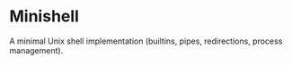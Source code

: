# Minishell
A minimal Unix shell implementation (builtins, pipes, redirections, process management).
